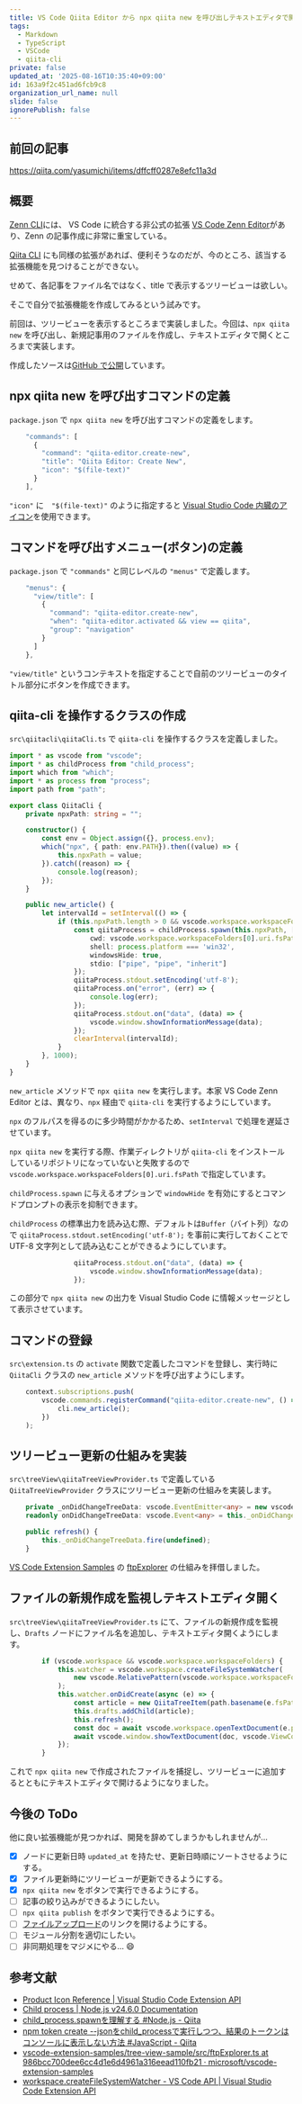 ```yaml
---
title: VS Code Qiita Editor から npx qiita new を呼び出しテキストエディタで開くまで
tags:
  - Markdown
  - TypeScript
  - VSCode
  - qiita-cli
private: false
updated_at: '2025-08-16T10:35:40+09:00'
id: 163a9f2c451ad6fcb9c8
organization_url_name: null
slide: false
ignorePublish: false
---
```

## 前回の記事

https://qiita.com/yasumichi/items/dffcff0287e8efc11a3d

## 概要

[Zenn CLI](https://zenn.dev/zenn/articles/install-zenn-cli)には、 VS Code に統合する非公式の拡張 [VS Code Zenn Editor](https://marketplace.visualstudio.com/items?itemName=negokaz.zenn-editor)があり、Zenn の記事作成に非常に重宝している。

[Qiita CLI](https://qiita.com/Qiita/items/666e190490d0af90a92b) にも同様の拡張があれば、便利そうなのだが、今のところ、該当する拡張機能を見つけることができない。

せめて、各記事をファイル名ではなく、title で表示するツリービューは欲しい。

そこで自分で拡張機能を作成してみるという試みです。

前回は、ツリービューを表示するところまで実装しました。今回は、`npx qiita new` を呼び出し、新規記事用のファイルを作成し、テキストエディタで開くところまで実装します。

作成したソースは[GitHub で公開](https://github.com/yasumichi/vscode-qiita-editor)しています。

## npx qiita new を呼び出すコマンドの定義

`package.json` で `npx qiita new` を呼び出すコマンドの定義をします。

```ts
    "commands": [
      {
        "command": "qiita-editor.create-new",
        "title": "Qiita Editor: Create New",
        "icon": "$(file-text)"
      }
    ],
```

`"icon"` に　`"$(file-text)"` のように指定すると [Visual Studio Code 内臓のアイコン](https://code.visualstudio.com/api/references/icons-in-labels)を使用できます。

## コマンドを呼び出すメニュー(ボタン)の定義

`package.json` で `"commands"` と同じレベルの `"menus"` で定義します。

```ts
    "menus": {
      "view/title": [
        {
          "command": "qiita-editor.create-new",
          "when": "qiita-editor.activated && view == qiita",
          "group": "navigation"
        }
      ]
    },
```

`"view/title"` というコンテキストを指定することで自前のツリービューのタイトル部分にボタンを作成できます。

## qiita-cli を操作するクラスの作成

`src\qiitacli\qiitaCli.ts` で `qiita-cli` を操作するクラスを定義しました。

```ts
import * as vscode from "vscode";
import * as childProcess from "child_process";
import which from "which";
import * as process from "process";
import path from "path";

export class QiitaCli {
    private npxPath: string = "";

    constructor() {
        const env = Object.assign({}, process.env);
        which("npx", { path: env.PATH}).then((value) => {
            this.npxPath = value;
        }).catch((reason) => {
            console.log(reason);
        });       
    }

    public new_article() {
        let intervalId = setInterval(() => {
            if (this.npxPath.length > 0 && vscode.workspace.workspaceFolders) {
                const qiitaProcess = childProcess.spawn(this.npxPath, ["qiita", "new"], {
                    cwd: vscode.workspace.workspaceFolders[0].uri.fsPath,
                    shell: process.platform === 'win32',
                    windowsHide: true,
                    stdio: ["pipe", "pipe", "inherit"]
                });
                qiitaProcess.stdout.setEncoding('utf-8');
                qiitaProcess.on("error", (err) => {
                    console.log(err);
                });
                qiitaProcess.stdout.on("data", (data) => {
                    vscode.window.showInformationMessage(data);
                });
                clearInterval(intervalId);
            }
        }, 1000);
    }
}
```

`new_article` メソッドで `npx qiita new` を実行します。本家 VS Code Zenn Editor とは、異なり、`npx` 経由で `qiita-cli` を実行するようにしています。

`npx` のフルパスを得るのに多少時間がかかるため、`setInterval` で処理を遅延させています。

`npx qiita new` を実行する際、作業ディレクトリが `qiita-cli` をインストールしているリポジトリになっていないと失敗するので `vscode.workspace.workspaceFolders[0].uri.fsPath` で指定しています。

`childProcess.spawn` に与えるオプションで `windowHide` を有効にするとコマンドプロンプトの表示を抑制できます。

`childProcess` の標準出力を読み込む際、デフォルトは`Buffer`（バイト列）なので `qiitaProcess.stdout.setEncoding('utf-8');` を事前に実行しておくことで UTF-8 文字列として読み込むことができるようにしています。

```ts
                qiitaProcess.stdout.on("data", (data) => {
                    vscode.window.showInformationMessage(data);
                });
```

この部分で `npx qiita new` の出力を Visual Studio Code に情報メッセージとして表示させています。

## コマンドの登録

`src\extension.ts` の `activate` 関数で定義したコマンドを登録し、実行時に `QiitaCli` クラスの `new_article` メソッドを呼び出すようにします。

```ts
	context.subscriptions.push(
		vscode.commands.registerCommand("qiita-editor.create-new", () => {
			cli.new_article();
		})
	);
```

## ツリービュー更新の仕組みを実装

`src\treeView\qiitaTreeViewProvider.ts` で定義している `QiitaTreeViewProvider` クラスにツリービュー更新の仕組みを実装します。

```ts
    private _onDidChangeTreeData: vscode.EventEmitter<any> = new vscode.EventEmitter<any>();
    readonly onDidChangeTreeData: vscode.Event<any> = this._onDidChangeTreeData.event;

    public refresh() {
        this._onDidChangeTreeData.fire(undefined);
    }
```

[VS Code Extension Samples](https://github.com/microsoft/vscode-extension-samples/tree/main) の [ftpExplorer](https://github.com/microsoft/vscode-extension-samples/blob/986bcc700dee6cc4d1e6d4961a316eead110fb21/tree-view-sample/src/ftpExplorer.ts) の仕組みを拝借しました。

## ファイルの新規作成を監視しテキストエディタ開く

`src\treeView\qiitaTreeViewProvider.ts` にて、ファイルの新規作成を監視し、`Drafts` ノードにファイル名を追加し、テキストエディタ開くようにします。

```ts
        if (vscode.workspace && vscode.workspace.workspaceFolders) {
            this.watcher = vscode.workspace.createFileSystemWatcher(
                new vscode.RelativePattern(vscode.workspace.workspaceFolders[0], "public/*.md")
            );
            this.watcher.onDidCreate(async (e) => {
                const article = new QiitaTreeItem(path.basename(e.fsPath) , e.path);
                this.drafts.addChild(article);
                this.refresh();
                const doc = await vscode.workspace.openTextDocument(e.path);
                await vscode.window.showTextDocument(doc, vscode.ViewColumn.One, true); 
            });
        }
```

これで `npx qiita new` で作成されたファイルを捕捉し、ツリービューに追加するとともにテキストエディタで開けるようになりました。

## 今後の ToDo

他に良い拡張機能が見つかれば、開発を辞めてしまうかもしれませんが…

- [x] ノードに更新日時 `updated_at` を持たせ、更新日時順にソートさせるようにする。
- [x] ファイル更新時にツリービューが更新できるようにする。
- [x] `npx qiita new` をボタンで実行できるようにする。
- [ ] 記事の絞り込みができるようにしたい。
- [ ] `npx qiita publish` をボタンで実行できるようにする。
- [ ] [ファイルアップロード](https://qiita.com/settings/uploading_images)のリンクを開けるようにする。
- [ ] モジュール分割を適切にしたい。
- [ ] 非同期処理をマジメにやる… :smile:

## 参考文献

- [Product Icon Reference | Visual Studio Code Extension API](https://code.visualstudio.com/api/references/icons-in-labels)
- [Child process | Node.js v24.6.0 Documentation](https://nodejs.org/api/child_process.html)
- [child_process.spawnを理解する #Node.js - Qiita](https://qiita.com/k96mz/items/43444cedbfc2a11a01ea)
- [npm token create --jsonをchild_processで実行しつつ、結果のトークンはコンソールに表示しない方法 #JavaScript - Qiita](https://qiita.com/nariakiiwatani/items/0ef81f31ca9d1d071076)
- [vscode-extension-samples/tree-view-sample/src/ftpExplorer.ts at 986bcc700dee6cc4d1e6d4961a316eead110fb21 · microsoft/vscode-extension-samples](https://github.com/microsoft/vscode-extension-samples/blob/986bcc700dee6cc4d1e6d4961a316eead110fb21/tree-view-sample/src/ftpExplorer.ts)
- [workspace.createFileSystemWatcher - VS Code API | Visual Studio Code Extension API](https://code.visualstudio.com/api/references/vscode-api#workspace.createFileSystemWatcher)
